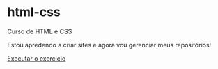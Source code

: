# html-css
 Curso de HTML e CSS
 
 Estou  apredendo a criar sites e agora vou gerenciar meus repositórios!


 <a href= "https://rafaelgomeshtml.github.io/proheto-android/"> Executar o exercicio  </a>